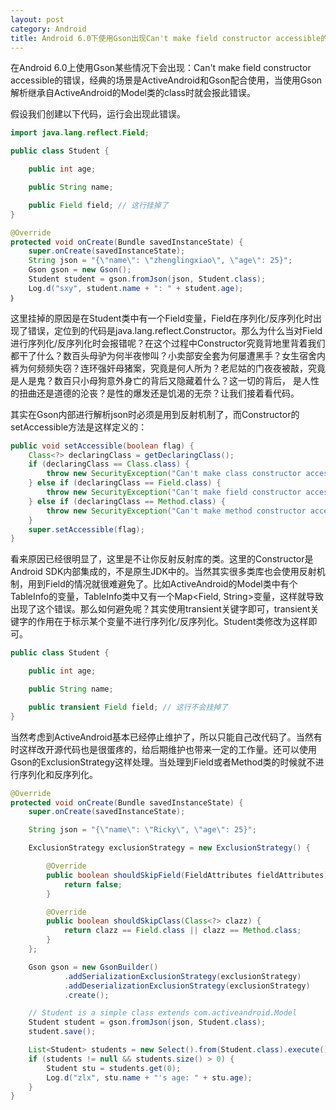 ```yaml
---
layout: post
category: Android
title: Android 6.0下使用Gson出现Can't make field constructor accessible的解决方案
---
```


在Android 6.0上使用Gson某些情况下会出现：Can't make field constructor accessible的错误，经典的场景是ActiveAndroid和Gson配合使用，当使用Gson解析继承自ActiveAndroid的Model类的class时就会报此错误。

<!-- more -->

假设我们创建以下代码，运行会出现此错误。

``` java
import java.lang.reflect.Field;

public class Student {

    public int age;

    public String name;

    public Field field; // 这行挂掉了
}

@Override
protected void onCreate(Bundle savedInstanceState) {
    super.onCreate(savedInstanceState);
    String json = "{\"name\": \"zhenglingxiao\", \"age\": 25}";
    Gson gson = new Gson();
    Student student = gson.fromJson(json, Student.class);
    Log.d("sxy", student.name + ": " + student.age);
｝
```

这里挂掉的原因是在Student类中有一个Field变量，Field在序列化/反序列化时出现了错误，定位到的代码是java.lang.reflect.Constructor。那么为什么当对Field进行序列化/反序列化时会报错呢？在这个过程中Constructor究竟背地里背着我们都干了什么？数百头母驴为何半夜惨叫？小卖部安全套为何屡遭黑手？女生宿舍内裤为何频频失窃？连环强奸母猪案，究竟是何人所为？老尼姑的门夜夜被敲，究竟是人是鬼？数百只小母狗意外身亡的背后又隐藏着什么？这一切的背后， 是人性的扭曲还是道德的沦丧？是性的爆发还是饥渴的无奈？让我们接着看代码。

其实在Gson内部进行解析json时必须是用到反射机制了，而Constructor的setAccessible方法是这样定义的：

``` java
public void setAccessible(boolean flag) {
    Class<?> declaringClass = getDeclaringClass();
    if (declaringClass == Class.class) {
        throw new SecurityException("Can't make class constructor accessible");
    } else if (declaringClass == Field.class) {
        throw new SecurityException("Can't make field constructor accessible");
    } else if (declaringClass == Method.class) {
        throw new SecurityException("Can't make method constructor accessible");
    }
    super.setAccessible(flag);
}
```

看来原因已经很明显了，这里是不让你反射反射库的类。这里的Constructor是Android SDK内部集成的，不是原生JDK中的。当然其实很多类库也会使用反射机制，用到Field的情况就很难避免了。比如ActiveAndroid的Model类中有个TableInfo的变量，TableInfo类中又有一个Map<Field, String>变量，这样就导致出现了这个错误。那么如何避免呢？其实使用transient关键字即可，transient关键字的作用在于标示某个变量不进行序列化/反序列化。Student类修改为这样即可。

``` java
public class Student {

    public int age;

    public String name;

    public transient Field field; // 这行不会挂掉了
}
```

当然考虑到ActiveAndroid基本已经停止维护了，所以只能自己改代码了。当然有时这样改开源代码也是很蛋疼的，给后期维护也带来一定的工作量。还可以使用Gson的ExclusionStrategy这样处理。当处理到Field或者Method类的时候就不进行序列化和反序列化。

``` java
@Override
protected void onCreate(Bundle savedInstanceState) {
    super.onCreate(savedInstanceState);

    String json = "{\"name\": \"Ricky\", \"age\": 25}";

    ExclusionStrategy exclusionStrategy = new ExclusionStrategy() {

        @Override
        public boolean shouldSkipField(FieldAttributes fieldAttributes) {
            return false;
        }

        @Override
        public boolean shouldSkipClass(Class<?> clazz) {
            return clazz == Field.class || clazz == Method.class;
        }
    };

    Gson gson = new GsonBuilder()
            .addSerializationExclusionStrategy(exclusionStrategy)
            .addDeserializationExclusionStrategy(exclusionStrategy)
            .create();

    // Student is a simple class extends com.activeandroid.Model
    Student student = gson.fromJson(json, Student.class);
    student.save();

    List<Student> students = new Select().from(Student.class).execute();
    if (students != null && students.size() > 0) {
        Student stu = students.get(0);
        Log.d("zlx", stu.name + "'s age: " + stu.age);
    }
}
```

